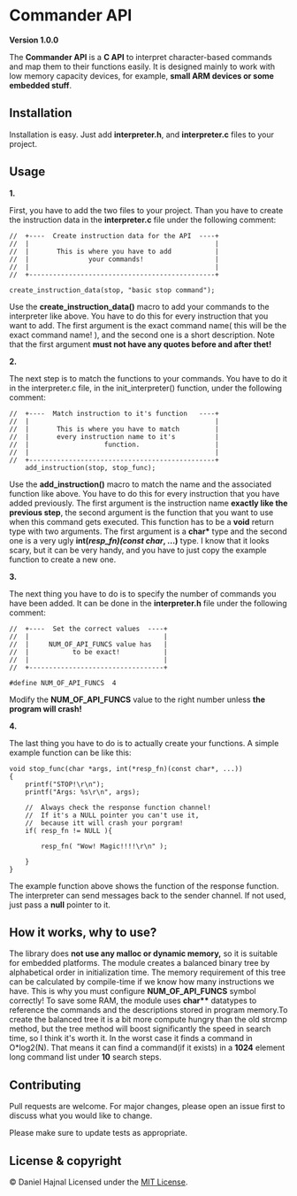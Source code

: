 # Commander API

**Version 1.0.0**

 The __Commander API__ is a __C API__ to interpret character-based commands and map them to their functions easily. It is designed mainly to work with low memory capacity devices, for example, __small ARM devices or some embedded stuff__.



## Installation

Installation is easy. Just add __interpreter.h__, and __interpreter.c__ files to your project.

## Usage

__1.__

First, you have to add the two files to your project. Than you have to create the instruction data in the __interpreter.c__ file under the following comment:

```
//  +----  Create instruction data for the API  ----+
//  |                                               |
//  |       This is where you have to add           |
//  |               your commands!                  |
//  |                                               |
//  +-----------------------------------------------+

create_instruction_data(stop, "basic stop command");
```

Use the __create_instruction_data()__ macro to add your commands to the interpreter like above. You have to do this for every instruction that you want to add. The first argument is the exact command name( this will be the exact command name! ), and the second one is a short description. Note that the first argument __must not have any quotes before and after thet!__

__2.__

The next step is to match the functions to your commands. You have to do it in the interpreter.c file, in the init_interpreter() function, under the following comment:

```
//  +----  Match instruction to it's function   ----+
//  |                                               |
//  |       This is where you have to match         |
//  |       every instruction name to it's          |
//  |                   function.                   |
//  |                                               |
//  +-----------------------------------------------+
    add_instruction(stop, stop_func);
```

Use the __add_instruction()__ macro to match the name and the associated function like above. You have to do this for every instruction that you have added previously. The first argument is the instruction name __exactly like the previous step__, the second argument is the function that you want to use when this command gets executed. This function has to be a __void__ return type with two arguments. The first argument is a __char*__ type and the second one is a very ugly __int(*resp_fn)(const char*, ...)__ type. I know that it looks scary, but it can be very handy, and you have to just copy the example function to create a new one.

__3.__

The next thing you have to do is to specify the number of commands you have been added. It can be done in the __interpreter.h__ file under the following comment:

```
//  +----  Set the correct values  ----+
//  |                                  |
//  |     NUM_OF_API_FUNCS value has   |
//  |           to be exact!           |
//  |                                  |
//  +----------------------------------+

#define NUM_OF_API_FUNCS  4
```

Modify the __NUM_OF_API_FUNCS__ value to the right number unless __the program will crash!__

__4.__

The last thing you have to do is to actually create your functions. A simple example function can be like this:

```
void stop_func(char *args, int(*resp_fn)(const char*, ...))
{
    printf("STOP!\r\n");
    printf("Args: %s\r\n", args);

    //  Always check the response function channel!
    //  If it's a NULL pointer you can't use it,
    //  because itt will crash your porgram!
    if( resp_fn != NULL ){

        resp_fn( "Wow! Magic!!!!\r\n" );

    }
}
```

The example function above shows the function of the response function. The interpreter can send messages back to the sender channel. If not used, just pass a __null__ pointer to it.

## How it works, why to use?
 The library does __not use any malloc or dynamic memory,__ so it is suitable for embedded platforms. The module creates a balanced binary tree by alphabetical order in initialization time. The memory requirement of this tree can be calculated by compile-time if we know how many instructions we have. This is why you must configure __NUM_OF_API_FUNCS__ symbol correctly! To save some RAM, the module uses __char**__ datatypes to reference the commands and the descriptions stored in program memory.To create the balanced tree it is a bit more compute hungry than the old strcmp method, but the tree method will boost significantly the speed in search time, so I think it's worth it. In the worst case it finds a command in O*log2(N). That means it can find a command(if it exists) in a __1024__ element long command list under __10__ search steps.

## Contributing
Pull requests are welcome. For major changes, please open an issue first to discuss what you would like to change.

Please make sure to update tests as appropriate.


## License & copyright
© Daniel Hajnal
Licensed under the [MIT License](LICENSE).
